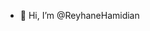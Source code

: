 - 👋 Hi, I’m @ReyhaneHamidian

<!---
ReyhaneHamidian/ReyhaneHamidian is a ✨ special ✨ repository because its `README.md` (this file) appears on your GitHub profile.
You can click the Preview link to take a look at your changes.
--->

